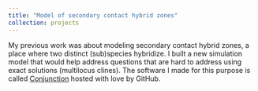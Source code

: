 ```yaml
---
title: "Model of secondary contact hybrid zones"
collection: projects
---
```


My previous work was about modeling secondary contact hybrid zones, a place where two distinct (sub)species hybridize. I built a new simulation model that would help address questions that are hard to address using exact solutions (multilocus clines). The software I made for this purpose is called [Conjunction](htpps://github.com/KamilSJaron/Conjunction) hosted with love by GitHub.
